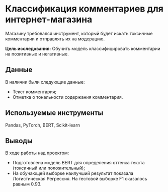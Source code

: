 # Классификация комментариев для интернет-магазина
Магазину требовался инструмент, который будет искать токсичные комментарии и отправлять их на модерацию.

**Цель исследования:** Обучить модель классифицировать комментарии на позитивные и негативные.
## Данные
В наличии были следующие данные:
- Текст комментария;
- Отметка о тональности содержания комментария.

## Используемые инструменты
Pandas, PyTorch, BERT, Scikit-learn

## Выводы
В ходе работы над проектом:
- Подготовлена модель BERT для определения оттенка текста (токсичный или положительный);
- На обучающей выборке наилучший результат показала Логистическая Регрессия. На тестовой выборке F1 оказалось равным 0.93.
